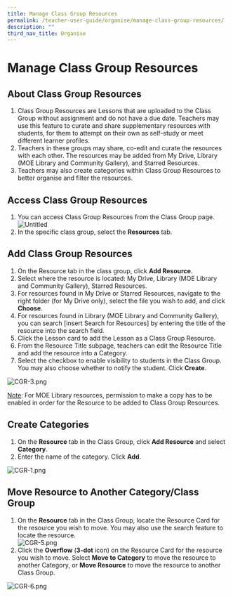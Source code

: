 ```yaml
---
title: Manage Class Group Resources
permalink: /teacher-user-guide/organise/manage-class-group-resources/
description: ""
third_nav_title: Organise
---
```

<h1>Manage Class Group Resources</h1>

<h2>About Class Group Resources</h2>

<ol>
  <li>Class Group Resources are Lessons that are uploaded to the Class Group without assignment and do not have a due date. Teachers may use this feature to curate and share supplementary resources with students, for them to attempt on their own as self-study or meet different learner profiles.</li>
  <li>Teachers in these groups may share, co-edit and curate the resources with each other. The resources may be added from My Drive, Library (MOE Library and Community Gallery), and Starred Resources.</li>
  <li>Teachers may also create categories within Class Group Resources to better organise and filter the resources.</li>
</ol>

<h2>Access Class Group Resources</h2>

<ol>
  <li>You can access Class Group Resources from the Class Group page.</li>
<img alt="Untitled" src="https://s3-us-west-2.amazonaws.com/secure.notion-static.com/e95c00c1-5624-4174-9d32-3ff425ca7aa7/Untitled.png">
  <li>In the specific class group, select the <strong>Resources</strong> tab.</li>
</ol>

<h2>Add Class Group Resources</h2>

<ol>
  <li>On the Resource tab in the class group, click <strong>Add Resource</strong>.</li>
  <li>Select where the resource is located: My Drive, Library (MOE Library and Community Gallery), Starred Resources.</li>
  <li>For resources found in My Drive or Starred Resources, navigate to the right folder (for My Drive only), select the file you wish to add, and click <strong>Choose</strong>.</li>
  <li>For resources found in Library (MOE Library and Community Gallery), you can search [insert Search for Resources] by entering the title of the resource into the search field.</li>
  <li>Click the Lesson card to add the Lesson as a Class Group Resource.</li>
  <li>From the Resource Title subpage, teachers can edit the Resource Title and add the resource into a Category.</li>
  <li>Select the checkbox to enable visibility to students in the Class Group. You may also choose whether to notify the student. Click <strong>Create</strong>.</li>
</ol>

<img alt="CGR-3.png" src="https://s3-us-west-2.amazonaws.com/secure.notion-static.com/d41ea6f3-3c91-4750-92cb-2f11c6ed6507/CGR-3.png">

<p><u>Note</u>: For MOE Library resources, permission to make a copy has to be enabled in order for the Resource to be added to Class Group Resources.</p>

<h2>Create Categories</h2>

<ol>
  <li>On the <strong>Resource</strong> tab in the Class Group, click <strong>Add Resource</strong> and select <strong>Category</strong>.</li>
  <li>Enter the name of the category. Click <strong>Add</strong>.</li>
</ol>

<img alt="CGR-1.png" src="https://s3-us-west-2.amazonaws.com/secure.notion-static.com/34b20d43-fcc5-474d-b857-d094f73d5005/CGR-1.png">

<h2>Move Resource to Another Category/Class Group</h2>

<ol>
  <li>On the <strong>Resource</strong> tab in the Class Group, locate the Resource Card for the resource you wish to move. You may also use the search feature to locate the resource.</li>
	
<img alt="CGR-5.png" src="https://s3-us-west-2.amazonaws.com/secure.notion-static.com/f56f09da-942b-4834-9da0-5a6a273f6411/CGR-5.png">
	
<li>Click the <strong>Overflow</strong> (<strong>3-dot</strong> icon) on the Resource Card for the resource you wish to move. Select <strong>Move to Category</strong> to move the resource to another Category, or <strong>Move Resource</strong> to move the resource to another Class Group.</li>
</ol>

<img alt="CGR-6.png" src="https://s3-us-west-2.amazonaws.com/secure.notion-static.com/ab75607b-fd14-4d3d-af36-890610d53e9f/CGR-6.png">